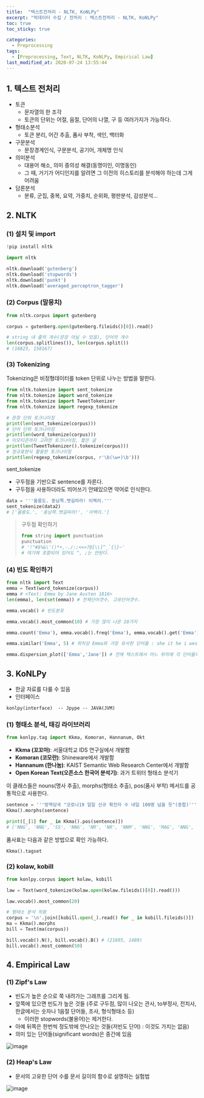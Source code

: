 ```yaml
---
title:  "텍스트전처리 - NLTK, KoNLPy"
excerpt: "빅데이터 수집 / 전처리 : 텍스트전처리 - NLTK, KoNLPy"
toc: true
toc_sticky: true

categories:
  - Preprocessing
tags:
  - [Preprocessing, Text, NLTK, KoNLPy, Empirical Law]
last_modified_at: 2020-07-24 13:55:44
---
```


## 1. 텍스트 전처리
- 토큰
  - 문자열의 한 조각
  - 토큰의 단위는 어절, 음절, 단어의 나열, 구 등 여러가지가 가능하다.
- 형태소분석 
  - 토큰 분리, 어간 추출, 품사 부착, 색인, 백터화
- 구문분석
  - 문장경계인식, 구문분석, 공기어, 개체명 인식
- 의미분석
  - 대용어 해소, 의미 중의성 해결(동명이인, 이명동인)
  - 그 때, 거기가 어디인지를 알려면 그 이전의 히스토리를 분석해야 하는데 그게 어려움
- 담론분석
  - 분류, 군집, 중복, 요약, 가중치, 순위화, 평판분석, 감성분석...


## 2. NLTK
### (1) 설치 및 import
```py
!pip install nltk

import nltk

nltk.download('gutenberg')
nltk.download('stopwords')
nltk.download('punkt')
nltk.download('averaged_perceptron_tagger')
```

### (2) Corpus (말뭉치)

```py
from nltk.corpus import gutenberg

corpus = gutenberg.open(gutenberg.fileids()[0]).read()

# string 내 줄의 개수(문장 아닐 수 있음), 단어의 개수
len(corpus.splitlines()), len(corpus.split())
# (16823, 158167)
```

### (3) Tokenizing
Tokenizing은 비정형데이터를 token 단위로 나누는 방법을 말한다.  

```py
from nltk.tokenize import sent_tokenize
from nltk.tokenize import word_tokenize
from nltk.tokenize import TweetTokenizer
from nltk.tokenize import regexp_tokenize

# 문장 단위 토크나이징
print(len(sent_tokenize(corpus))) 
# 단어 단위 토크나이징
print(len(word_tokenize(corpus))) 
# 이모티콘까지 고려한 토크나이징, 짧은 글
print(len(TweetTokenizer().tokenize(corpus))) 
# 정규표현식 활용한 토크나이징
print(len(regexp_tokenize(corpus, r'\b(\w+)\b')))
```  

sent_tokenize
- 구두점을 기반으로 sentence를 자른다.
- 구두점을 사용하더라도 띄어쓰기 안돼있으면 약어로 인식한다.

```py
data = '''울릉도. 동남쪽.뱃길따라! 이백리.'''
sent_tokenize(data2)
# ['울릉도.', '동남쪽.뱃길따라!', '이백리.']
```

> 구두점 확인하기
> ```py
> from string import punctuation
> punctuation 
> # '!"#$%&\'()*+,-./:;<=>?@[\\]^_`{|}~'
> # 여기에 포함되어 있어도 ^, ;는 안된다.
> ```

### (4) 빈도 확인하기

```py
from nltk import Text
emma = Text(word_tokenize(corpus))
emma # <Text: Emma by Jane Austen 1816>
len(emma), len(set(emma)) # 전체단어갯수, 고유단어갯수. 

emma.vocab() # 빈도분포

emma.vocab().most_common(10) # 가장 많이 나온 10가지

emma.count('Emma'), emma.vocab().freq('Emma'), emma.vocab().get('Emma') # (855, 0.004458117162447532, 855)

emma.similar('Emma', 5) # 위치상 Emma와 가장 유사한 단어들 : she it he i weston

emma.dispersion_plot(['Emma','Jane']) # 전체 텍스트에서 어느 위치에 각 단어들이 어떻게 분포?

```

## 3. KoNLPy
- 한글 자료를 다룰 수 있음
- 인터페이스

```
konlpy(interface)  -- Jpype -- JAVA(JVM)
```

### (1) 형태소 분석, 태깅 라이브러리
```py
from konlpy.tag import Kkma, Komoran, Hannanum, Okt
```
- **Kkma (꼬꼬마)**: 서울대학교 IDS 연구실에서 개발함
- **Komoran (코모란)**: Shineware에서 개발함
- **Hannanum (한나눔)**: KAIST Semantic Web Research Center에서 개발함
- **Open Korean Text(오픈소스 한국어 분석기)**: 과거 트위터 형태소 분석기
  
이 클래스들은 nouns(명사 추출), morphs(형태소 추출), pos(품사 부착) 메서드를 공통적으로 사용한다.    

```py
sentence = '''방역당국 "코로나19 일일 신규 확진자 수 내일 100명 넘을 듯"(종합)'''
Kkma().morphs(sentence)

print([_[1] for _ in Kkma().pos(sentence)])
# ['NNG', 'NNG', 'SS', 'NNG', 'NR', 'NR', 'NNM', 'NNG', 'MAG', 'NNG', 'NNG', 'NNG', 'NR', 'NNM', 'VV', 'ETD', 'NNB', 'SS', 'SS', 'NNG', 'SS']
```  

품사표는 다음과 같은 방법으로 확인 가능하다.  

```py
Kkma().tagset
```

### (2) kolaw, kobill

```py
from konlpy.corpus import kolaw, kobill

law = Text(word_tokenize(kolaw.open(kolaw.fileids()[0]).read()))

law.vocab().most_common(20)

# 형태소 분석 적용
corpus = '\n'.join([kobill.open(_).read() for _ in kobill.fileids()])
ma = Kkma().morphs
bill = Text(ma(corpus))

bill.vocab().N(), bill.vocab().B() # (21695, 1489)
bill.vocab().most_common(50)
```

## 4. Empirical Law
### (1) Zipf's Law
- 빈도가 높은 순으로 쭉 내려가는 그래프를 그리게 됨.
- 앞쪽에 있으면 빈도가 높은 것들 (주로 구두점, 많이 나오는 관사, to부정사, 전치사, 한글에서는 숫자나 1음절 단어들, 조사, 형식형태소 등)
  - 이러한 stopwords(불용어)는 제거한다.
- 아예 뒤쪽은 한번씩 정도밖에 안나오는 것들(저빈도 단어) : 이것도 가치는 없음)
- 의미 있는 단어들(significant words)은 중간에 있음

![image](https://user-images.githubusercontent.com/58713684/88512778-0df75580-d022-11ea-94af-1192149dd662.png)
  
  
### (2) Heap's Law

- 문서의 고유한 단어 수를 문서 길이의 함수로 설명하는 실험법

![image](https://user-images.githubusercontent.com/58713684/88513125-ae4d7a00-d022-11ea-9a73-15efd62e832e.png)
  
  



